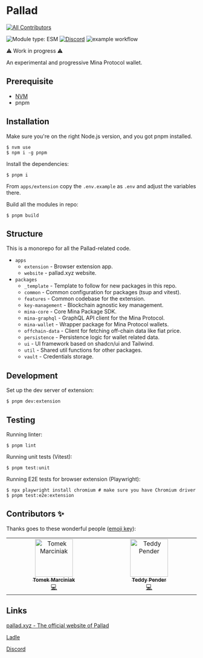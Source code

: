 # Pallad
<!-- ALL-CONTRIBUTORS-BADGE:START - Do not remove or modify this section -->
[![All Contributors](https://img.shields.io/badge/all_contributors-2-orange.svg)](#contributors-)
<!-- ALL-CONTRIBUTORS-BADGE:END -->
![Module type: ESM](https://img.shields.io/badge/module%20type-esm-brightgreen)
[![Discord](https://img.shields.io/discord/1127906495409958953?label=Discord)](https://discord.gg/ExzzfTGUnB)
![example workflow](https://github.com/palladians/pallad/actions/workflows/apps-extension-ci.yml/badge.svg)

⚠️ Work in progress ⚠️

An experimental and progressive Mina Protocol wallet.

## Prerequisite

- [NVM](https://github.com/nvm-sh/nvm)
- pnpm

## Installation

Make sure you're on the right Node.js version, and you got pnpm installed.

```shell
$ nvm use
$ npm i -g pnpm
```

Install the dependencies:

```shell
$ pnpm i
```

From `apps/extension` copy the `.env.example` as `.env` and adjust the variables there.

Build all the modules in repo:

```shell
$ pnpm build
```

## Structure

This is a monorepo for all the Pallad-related code.

- `apps`
  - `extension` - Browser extension app.
  - `website` - pallad.xyz website.
- `packages`
  - `_template` - Template to follow for new packages in this repo.
  - `common` - Common configuration for packages (tsup and vitest).
  - `features` - Common codebase for the extension.
  - `key-management` - Blockchain agnostic key management.
  - `mina-core` - Core Mina Package SDK.
  - `mina-graphql` - GraphQL API client for the Mina Protocol.
  - `mina-wallet` - Wrapper package for Mina Protocol wallets.
  - `offchain-data` - Client for fetching off-chain data like fiat price.
  - `persistence` - Persistence logic for wallet related data.
  - `ui` - UI framework based on shadcn/ui and Tailwind.
  - `util` - Shared util functions for other packages.
  - `vault` - Credentials storage.

## Development

Set up the dev server of extension:

```shell
$ pnpm dev:extension
```

## Testing

Running linter:

```shell
$ pnpm lint
```

Running unit tests (Vitest):

```shell
$ pnpm test:unit
```

Running E2E tests for browser extension (Playwright):

```shell
$ npx playwright install chromium # make sure you have Chromium driver
$ pnpm test:e2e:extension
```

## Contributors ✨

Thanks goes to these wonderful people
([emoji key](https://allcontributors.org/docs/en/emoji-key)):

<a href="https://github.com/palladians/pallad/graphs/contributors">
<!-- ALL-CONTRIBUTORS-LIST:START - Do not remove or modify this section -->
<!-- prettier-ignore-start -->
<!-- markdownlint-disable -->
<table>
  <tbody>
    <tr>
      <td align="center" valign="top" width="14.28%"><a href="https://github.com/mrcnk"><img src="https://avatars.githubusercontent.com/u/16132011?v=4?s=100" width="100px;" alt="Tomek Marciniak"/><br /><sub><b>Tomek Marciniak</b></sub></a><br /><a href="https://github.com/palladians/pallad/commits?author=mrcnk" title="Code">💻</a></td>
      <td align="center" valign="top" width="14.28%"><a href="https://github.com/teddyjfpender"><img src="https://avatars.githubusercontent.com/u/92999717?v=4?s=100" width="100px;" alt="Teddy Pender"/><br /><sub><b>Teddy Pender</b></sub></a><br /><a href="https://github.com/palladians/pallad/commits?author=teddyjfpender" title="Code">💻</a></td>
    </tr>
  </tbody>
</table>

<!-- markdownlint-restore -->
<!-- prettier-ignore-end -->

<!-- ALL-CONTRIBUTORS-LIST:END -->
</a>

## Links

[pallad.xyz - The official website of Pallad](https://pallad.xyz/)

[Ladle](https://palladians.github.io/pallad/)

[Discord](https://discord.gg/ExzzfTGUnB)

